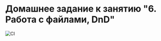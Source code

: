 # Домашнее задание к занятию "6. Работа с файлами, DnD"

![CI](https://github.com/Mitriy-Bug/DnD/actions/workflows/web.yml/badge.svg)
